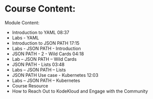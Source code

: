 # Course Content:

Module Content:  

- Introduction to YAML 08:37
- Labs - YAML
- Introduction to JSON PATH 17:15
- Labs - JSON PATH - Introduction
- JSON PATH - 2 - Wild Cards 04:18
- Lab – JSON PATH – Wild Cards
- JSON PATH - Lists 03:48
- Labs – JSON PATH – Lists
- JSON PATH Use case - Kubernetes 12:03
- Labs – JSON PATH – Kubernetes
- Course Resource
- How to Reach Out to KodeKloud and Engage with the Community
